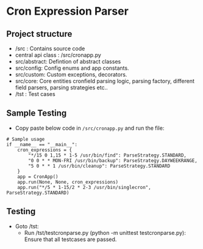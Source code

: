 # Cron Expression Parser

## Project structure

- /src : Contains source code
- central api class : /src/cronapp.py
- src/abstract: Defintion of abstract classes
- src/config: Config enums and app constants.
- src/custom: Custom exceptions, decorators.
- src/core: Core entities cronfield parsing logic, parsing factory, different field parsers, parsing strategies etc..
- /tst : Test cases

## Sample Testing

- Copy paste below code in `/src/cronapp.py` and run the file:

```
# Sample usage
if __name__ == "__main__":
    cron_expressions = {
        "*/15 0 1,15 * 1-5 /usr/bin/find": ParseStrategy.STANDARD,
        "0 0 * * MON-FRI /usr/bin/backup": ParseStrategy.DAYWEEKRANGE,
        "5 0 * * 1 /usr/bin/cleanup": ParseStrategy.STANDARD
    }
    app = CronApp()
    app.run(None, None, cron_expressions)
    app.run("*/5 * 1-15/2 * 2-3 /usr/bin/singlecron", ParseStrategy.STANDARD)

```

## Testing

- Goto /tst:
  - Run /tst/testcronparse.py (python -m unittest testcronparse.py): Ensure that all testcases are passed.
